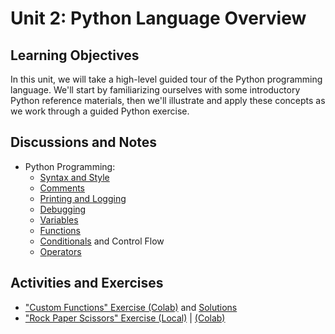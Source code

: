 # Unit 2: Python Language Overview

## Learning Objectives

In this unit, we will take a high-level guided tour of the Python programming language. We'll start by familiarizing ourselves with some introductory Python reference materials, then we'll illustrate and apply these concepts as we work through a guided Python exercise.

## Discussions and Notes

  + Python Programming:
    + [Syntax and Style](/notes/python/syntax-and-style.md)
    + [Comments](/notes/python/comments.md)
    + [Printing and Logging](/notes/python/printing.md)
    + [Debugging](/notes/python/debugging.md)
    + [Variables](/notes/python/variables.md)
    + [Functions](/notes/python/functions.md)
    + [Conditionals](/notes/python/control-flow.md) and Control Flow
    + [Operators](https://www.w3schools.com/python/python_operators.asp)

## Activities and Exercises

  + ["Custom Functions" Exercise (Colab)](https://colab.research.google.com/drive/1fyJb4kJ3YDYjV7llYL-TGhad09UJT3Mm?usp=sharing) and [Solutions](/exercises/custom-functions/Custom_Functions_Exercise.ipynb)
  + ["Rock Paper Scissors" Exercise (Local)](/exercises/rock-paper-scissors/README.md) | [(Colab)](https://github.com/prof-rossetti/intro-to-python/blob/main/exercises/rock-paper-scissors/Rock_Paper_Scissors_Exercise.ipynb)
